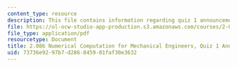```yaml
---
content_type: resource
description: This file contains information regarding quiz 1 announcement.
file: https://ol-ocw-studio-app-production.s3.amazonaws.com/courses/2-086-numerical-computation-for-mechanical-engineers-spring-2013/73736e9297b7d286845901faf30e3632_MIT2_086S13_quiz1_Announ.pdf
file_type: application/pdf
resourcetype: Document
title: 2.086 Numerical Computation for Mechanical Engineers, Quiz 1 Announcement
uid: 73736e92-97b7-d286-8459-01faf30e3632
---
```

